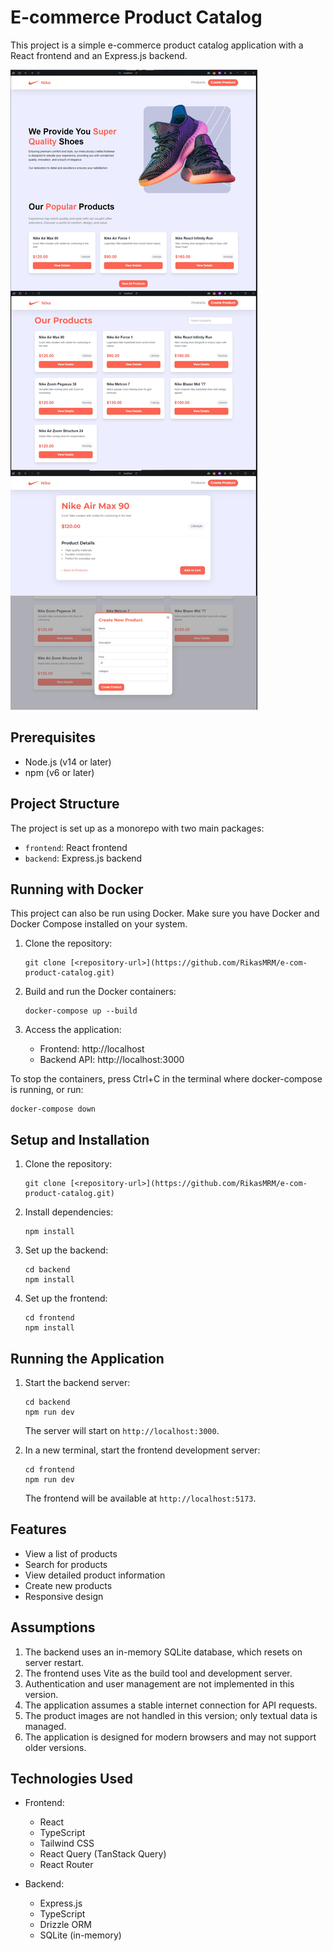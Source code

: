 # E-commerce Product Catalog

This project is a simple e-commerce product catalog application with a React frontend and an Express.js backend.

![Project Screenshot](images/Frame.png)

## Prerequisites

- Node.js (v14 or later)
- npm (v6 or later)

## Project Structure

The project is set up as a monorepo with two main packages:

- `frontend`: React frontend
- `backend`: Express.js backend

## Running with Docker

This project can also be run using Docker. Make sure you have Docker and Docker Compose installed on your system.

1. Clone the repository:

   ```
   git clone [<repository-url>](https://github.com/RikasMRM/e-com-product-catalog.git)
   ```

2. Build and run the Docker containers:

   ```
   docker-compose up --build
   ```

3. Access the application:
   - Frontend: http://localhost
   - Backend API: http://localhost:3000

To stop the containers, press Ctrl+C in the terminal where docker-compose is running, or run:

```
docker-compose down
```

## Setup and Installation

1. Clone the repository:

   ```
   git clone [<repository-url>](https://github.com/RikasMRM/e-com-product-catalog.git)
   ```

2. Install dependencies:

   ```
   npm install
   ```

3. Set up the backend:

   ```
   cd backend
   npm install
   ```

4. Set up the frontend:
   ```
   cd frontend
   npm install
   ```

## Running the Application

1. Start the backend server:

   ```
   cd backend
   npm run dev
   ```

   The server will start on `http://localhost:3000`.

2. In a new terminal, start the frontend development server:
   ```
   cd frontend
   npm run dev
   ```
   The frontend will be available at `http://localhost:5173`.

## Features

- View a list of products
- Search for products
- View detailed product information
- Create new products
- Responsive design

## Assumptions

1. The backend uses an in-memory SQLite database, which resets on server restart.
2. The frontend uses Vite as the build tool and development server.
3. Authentication and user management are not implemented in this version.
4. The application assumes a stable internet connection for API requests.
5. The product images are not handled in this version; only textual data is managed.
6. The application is designed for modern browsers and may not support older versions.

## Technologies Used

- Frontend:

  - React
  - TypeScript
  - Tailwind CSS
  - React Query (TanStack Query)
  - React Router

- Backend:
  - Express.js
  - TypeScript
  - Drizzle ORM
  - SQLite (in-memory)
